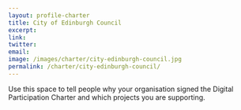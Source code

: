 ```yaml
---
layout: profile-charter
title: City of Edinburgh Council
excerpt: 
link: 
twitter: 
email: 
image: /images/charter/city-edinburgh-council.jpg
permalink: /charter/city-edinburgh-council/
---
```


Use this space to tell people why your organisation signed the Digital Participation Charter and which projects you are supporting.